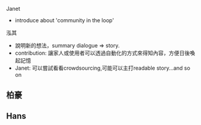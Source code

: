 Janet
- introduce about 'community in the loop'

泓其
- 說明新的想法，summary dialogue => story.
- contribution: 讓家人或使用者可以透過自動化的方式來得知內容，方便日後喚起記憶
- Janet: 可以嘗試看看crowdsourcing,可能可以主打readable story...and so on

柏豪
-

Hans
-




